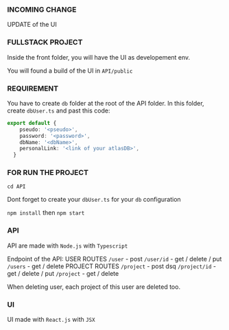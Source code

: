 ### INCOMING CHANGE
UPDATE of the UI

### FULLSTACK PROJECT
Inside the front folder, you will have the UI as developement env.

You will found a build of the UI in `API/public`

### REQUIREMENT

You have to create `db` folder at the root of the API folder. 
In this folder, create `dbUser.ts` and past this code: 
```ts 
export default { 
    pseudo: '<pseudo>',
    password: '<password>',
    dbName: '<dbName>',
    personalLink: '<link of your atlasDB>', 
  } 
```
### FOR RUN THE PROJECT
`cd API`

Dont forget to create your `dbUser.ts` for your `db` configuration

`npm install` then `npm start`

### API
API are made with `Node.js` with `Typescript`

Endpoint of the API: 
    USER ROUTES
    `/user` - post
    `/user/id` - get / delete / put
    `/users` - get / delete
    PROJECT ROUTES
    `/project` - post dsq
    `/project/id` - get / delete / put
    `/project` - get / delete
    
When deleting user, each project of this user are deleted too. 
    
### UI
UI made with `React.js` with `JSX`
